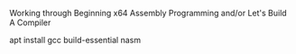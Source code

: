 Working through Beginning x64 Assembly Programming and/or Let's Build A Compiler

apt install gcc build-essential nasm
